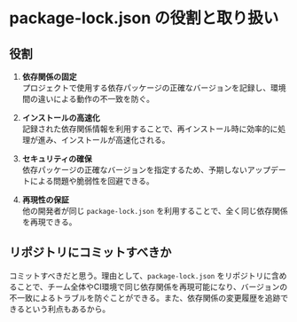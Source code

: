 # package-lock.json の役割と取り扱い

## 役割

1. **依存関係の固定**  
   プロジェクトで使用する依存パッケージの正確なバージョンを記録し、環境間の違いによる動作の不一致を防ぐ。

2. **インストールの高速化**  
   記録された依存関係情報を利用することで、再インストール時に効率的に処理が進み、インストールが高速化される。

3. **セキュリティの確保**  
   依存パッケージの正確なバージョンを指定するため、予期しないアップデートによる問題や脆弱性を回避できる。

4. **再現性の保証**  
   他の開発者が同じ `package-lock.json` を利用することで、全く同じ依存関係を再現できる。

## リポジトリにコミットすべきか

コミットすべきだと思う。理由として、`package-lock.json` をリポジトリに含めることで、チーム全体やCI環境で同じ依存関係を再現可能になり、バージョンの不一致によるトラブルを防ぐことができる。また、依存関係の変更履歴を追跡できるという利点もあるから。
